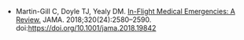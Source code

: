 - Martin-Gill C, Doyle TJ, Yealy DM. <a href = "https://jamanetwork.com/journals/jama/fullarticle/2719313">In-Flight Medical Emergencies: A Review.</a> JAMA. 2018;320(24):2580–2590. doi:https://doi.org/10.1001/jama.2018.19842


